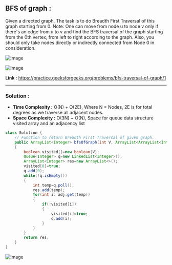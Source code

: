 ## BFS of graph :
Given a directed graph. The task is to do Breadth First Traversal of this graph starting from 0.
Note: One can move from node u to node v only if there's an edge from u to v and find the BFS traversal of the graph starting from the 0th vertex, from left to right according to the graph. Also, you should only take nodes directly or indirectly connected from Node 0 in consideration.

![image](https://user-images.githubusercontent.com/23376002/161804096-5b46cd31-a4af-4a5c-988a-a3ad47a397fc.png)

![image](https://user-images.githubusercontent.com/23376002/161804156-412b75ef-c327-413b-bbdd-590b25d92cff.png)


**Link :** https://practice.geeksforgeeks.org/problems/bfs-traversal-of-graph/1


---------------------------------------------------------------------------------------------------------------------------------------------------


### Solution :

- **Time Complexity :**  O(N) + O(2E), Where N = Nodes, 2E is for total degrees as we traverse all adjacent nodes.
- **Space Complexity :**  O(3N) ~ O(N), Space for queue data structure visited array and an adjacency list



```java
class Solution {
    // Function to return Breadth First Traversal of given graph.
    public ArrayList<Integer> bfsOfGraph(int V, ArrayList<ArrayList<Integer>> adj) 
    {
        boolean visited[]=new boolean[V];
        Queue<Integer> q=new LinkedList<Integer>();
        ArrayList<Integer> res=new ArrayList<>();
        visited[0]=true;
        q.add(0);
        while(!q.isEmpty())
        {
            int temp=q.poll();
            res.add(temp);
            for(int i: adj.get(temp))
            {
                if(!visited[i])
                {
                    visited[i]=true;
                    q.add(i);
                }
            }
        }
        return res;
    }
}
```

![image](https://user-images.githubusercontent.com/23376002/164909180-11bdc8e6-48c9-4f74-a863-6b134ad13c69.png)



